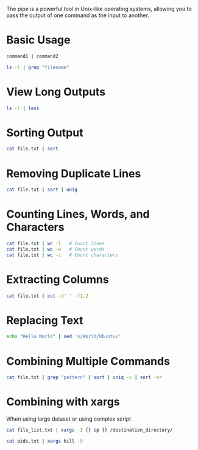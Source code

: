 The pipe is a powerful tool in Unix-like operating systems, allowing you to pass the output of one command as the input to another.

# Basic Usage
```bash
command1 | command2
```

```bash
ls -l | grep "filename"
```

# View Long Outputs
```bash
ls -l | less
```

# Sorting Output
```bash
cat file.txt | sort
```

# Removing Duplicate Lines
```bash
cat file.txt | sort | uniq
```

# Counting Lines, Words, and Characters
```bash
cat file.txt | wc -l   # Count lines
cat file.txt | wc -w   # Count words
cat file.txt | wc -c   # Count characters
```

# Extracting Columns
```bash
cat file.txt | cut -d' ' -f1,2
```

# Replacing Text
```bash
echo "Hello World" | sed 's/World/Ubuntu/'
```

# Combining Multiple Commands
```bash
cat file.txt | grep "pattern" | sort | uniq -c | sort -nr
```

# Combining with xargs
When using large dataset or using complex script
```bash
cat file_list.txt | xargs -I {} cp {} /destination_directory/
```

```bash
cat pids.txt | xargs kill -9
```


